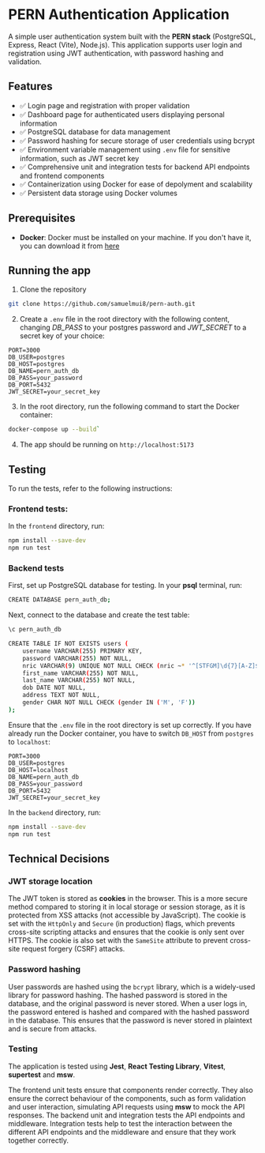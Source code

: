 # PERN Authentication Application

A simple user authentication system built with the **PERN stack** (PostgreSQL, Express, React (Vite), Node.js). This application supports user login and registration using JWT authentication, with password hashing and validation.

## Features
- ✅ Login page and registration with proper validation
- ✅ Dashboard page for authenticated users displaying personal information
- ✅ PostgreSQL database for data management
- ✅ Password hashing for secure storage of user credentials using bcrypt
- ✅ Environment variable management using `.env` file for sensitive information, such as JWT secret key
- ✅ Comprehensive unit and integration tests for backend API endpoints and frontend components
- ✅ Containerization using Docker for ease of depolyment and scalability
- ✅ Persistent data storage using Docker volumes


## Prerequisites
- **Docker**: Docker must be installed on your machine. If you don't have it, you can download it from [here](https://www.docker.com/products/docker-desktop)

## Running the app
1. Clone the repository
```bash
git clone https://github.com/samuelmui8/pern-auth.git
```
2. Create a `.env` file in the root directory with the following content, changing *DB_PASS* to your postgres password and *JWT_SECRET* to a secret key of your choice:
```env
PORT=3000
DB_USER=postgres
DB_HOST=postgres
DB_NAME=pern_auth_db
DB_PASS=your_password
DB_PORT=5432
JWT_SECRET=your_secret_key
```

3. In the root directory, run the following command to start the Docker container:
```bash
docker-compose up --build` 
```
4. The app should be running on `http://localhost:5173`


## Testing
To run the tests, refer to the following instructions:

### Frontend tests:
In the `frontend` directory, run:
```bash
npm install --save-dev
npm run test
```

### Backend tests

First, set up PostgreSQL database for testing. In your **psql** terminal, run:
```bash
CREATE DATABASE pern_auth_db;
```

Next, connect to the database and create the test table:
```bash
\c pern_auth_db

CREATE TABLE IF NOT EXISTS users (
    username VARCHAR(255) PRIMARY KEY,
    password VARCHAR(255) NOT NULL,
    nric VARCHAR(9) UNIQUE NOT NULL CHECK (nric ~* '^[STFGM]\d{7}[A-Z]$'),
    first_name VARCHAR(255) NOT NULL,
    last_name VARCHAR(255) NOT NULL,
    dob DATE NOT NULL,
    address TEXT NOT NULL,
    gender CHAR NOT NULL CHECK (gender IN ('M', 'F'))
);

```
Ensure that the `.env` file in the root directory is set up correctly. If you have already run the Docker container, you have to switch `DB_HOST` from `postgres` to `localhost`:
```env
PORT=3000
DB_USER=postgres
DB_HOST=localhost
DB_NAME=pern_auth_db
DB_PASS=your_password
DB_PORT=5432
JWT_SECRET=your_secret_key
```

In the `backend` directory, run:
```bash
npm install --save-dev
npm run test
```

## Technical Decisions
### JWT storage location
The JWT token is stored as **cookies** in the browser. This is a more secure method compared to storing it in local storage or session storage, as it is protected from XSS attacks (not accessible by JavaScript). The cookie is set with the `HttpOnly` and `Secure` (in production) flags, which prevents cross-site scripting attacks and ensures that the cookie is only sent over HTTPS. The cookie is also set with the `SameSite` attribute to prevent cross-site request forgery (CSRF) attacks.

### Password hashing
User passwords are hashed using the `bcrypt` library, which is a widely-used library for password hashing. The hashed password is stored in the database, and the original password is never stored. When a user logs in, the password entered is hashed and compared with the hashed password in the database. This ensures that the password is never stored in plaintext and is secure from attacks.

### Testing
The application is tested using **Jest**, **React Testing Library**, **Vitest**, **supertest** and **msw**.

The frontend unit tests ensure that components render correctly. They also ensure the correct behaviour of the components, such as form validation and user interaction, simulating API requests using **msw** to mock the API responses. The backend unit and integration tests the API endpoints and middleware. Integration tests help to test the interaction between the different API endpoints and the middleware and ensure that they work together correctly.